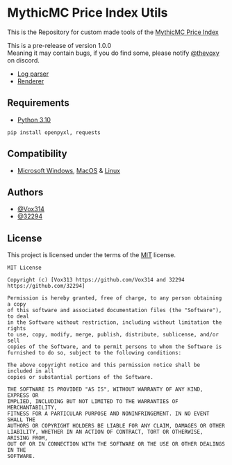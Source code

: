 
# MythicMC Price Index Utils

This is the Repository for custom made tools of the [MythicMC Price Index](https://xnserver.xyz)

This is a pre-release of version 1.0.0\
Meaning it may contain bugs, if you do find some, please notify [@thevoxy](https://discordapp.com/users/967391331553013811) on discord.

- [Log parser](/docs/LOGPARSER.md)
- [Renderer](/docs/RENDERER.md)

## Requirements

- [Python 3.10](https://www.python.org/downloads/release/python-3100/)

```
pip install openpyxl, requests
```

## Compatibility
- [Microsoft Windows](https://www.microsoft.com/en-us/software-download/), [MacOS](https://www.apple.com/macos) & [Linux](https://www.linux.org/pages/download/)

## Authors

- [@Vox314](https://www.github.com/Vox314)
- [@32294](https://www.github.com/32294)

## License
This project is licensed under the terms of the [MIT](https://choosealicense.com/licenses/mit/) license.

```
MIT License

Copyright (c) [Vox313 https://github.com/Vox314 and 32294 https://github.com/32294]

Permission is hereby granted, free of charge, to any person obtaining a copy
of this software and associated documentation files (the "Software"), to deal
in the Software without restriction, including without limitation the rights
to use, copy, modify, merge, publish, distribute, sublicense, and/or sell
copies of the Software, and to permit persons to whom the Software is
furnished to do so, subject to the following conditions:

The above copyright notice and this permission notice shall be included in all
copies or substantial portions of the Software.

THE SOFTWARE IS PROVIDED "AS IS", WITHOUT WARRANTY OF ANY KIND, EXPRESS OR
IMPLIED, INCLUDING BUT NOT LIMITED TO THE WARRANTIES OF MERCHANTABILITY,
FITNESS FOR A PARTICULAR PURPOSE AND NONINFRINGEMENT. IN NO EVENT SHALL THE
AUTHORS OR COPYRIGHT HOLDERS BE LIABLE FOR ANY CLAIM, DAMAGES OR OTHER
LIABILITY, WHETHER IN AN ACTION OF CONTRACT, TORT OR OTHERWISE, ARISING FROM,
OUT OF OR IN CONNECTION WITH THE SOFTWARE OR THE USE OR OTHER DEALINGS IN THE
SOFTWARE.
```
